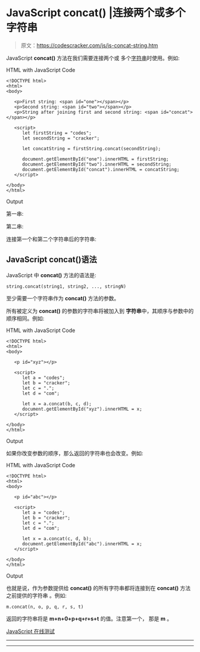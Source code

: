 # JavaScript concat() |连接两个或多个字符串

> 原文：<https://codescracker.com/js/js-concat-string.htm>

JavaScript **concat()** 方法在我们需要连接两个或 多个[字符串](/js/js-strings.htm)时使用。例如:

HTML with JavaScript Code

```
<!DOCTYPE html>
<html>
<body>

   <p>First string: <span id="one"></span></p>
   <p>Second string: <span id="two"></span></p>
   <p>String after joining first and second string: <span id="concat"></span></p>

   <script>
      let firstString = "codes";
      let secondString = "cracker";

      let concatString = firstString.concat(secondString);

      document.getElementById("one").innerHTML = firstString;
      document.getElementById("two").innerHTML = secondString;
      document.getElementById("concat").innerHTML = concatString;
   </script>

</body>
</html>
```

Output

第一串:

第二串:

连接第一个和第二个字符串后的字符串:

## JavaScript concat()语法

JavaScript 中 **concat()** 方法的语法是:

```
string.concat(string1, string2, ..., stringN)
```

至少需要一个字符串作为 **concat()** 方法的参数。

所有被定义为 **concat()** 的参数的字符串将被加入到 **字符串**中，其顺序与参数中的顺序相同。例如:

HTML with JavaScript Code

```
<!DOCTYPE html>
<html>
<body>

   <p id="xyz"></p>

   <script>
      let a = "codes";
      let b = "cracker";
      let c = ".";
      let d = "com";

      let x = a.concat(b, c, d);
      document.getElementById("xyz").innerHTML = x;
   </script>

</body>
</html>
```

Output

如果你改变参数的顺序，那么返回的字符串也会改变。例如:

HTML with JavaScript Code

```
<!DOCTYPE html>
<html>
<body>

   <p id="abc"></p>

   <script>
      let a = "codes";
      let b = "cracker";
      let c = ".";
      let d = "com";

      let x = a.concat(c, d, b);
      document.getElementById("abc").innerHTML = x;
   </script>

</body>
</html>
```

Output

也就是说，作为参数提供给 **concat()** 的所有字符串都将连接到在 **concat()** 方法之前提供的字符串 。例如:

```
m.concat(n, o, p, q, r, s, t)
```

返回的字符串将是 **m+n+0+p+q+r+s+t** 的值。注意第一个， 那是 **m** 。

[JavaScript 在线测试](/exam/showtest.php?subid=6)

* * *

* * *